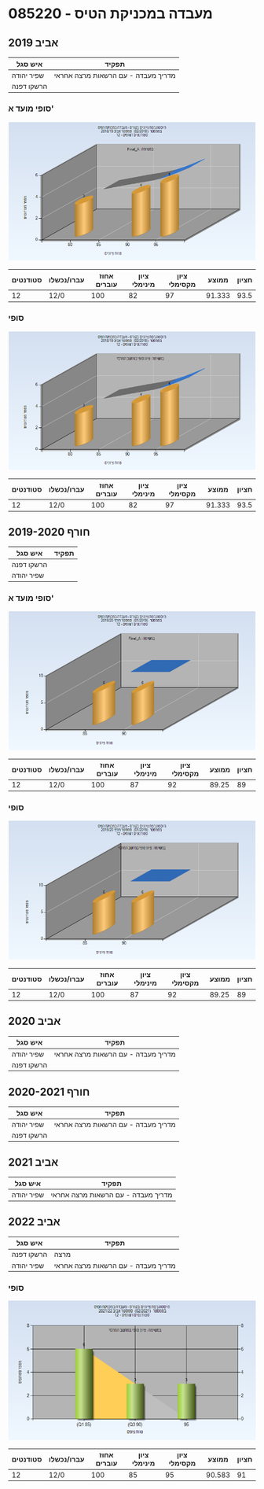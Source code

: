 # 085220 - מעבדה במכניקת הטיס

## אביב 2019

| איש סגל | תפקיד |
| ---- | ---- |
| שפיר יהודה | מדריך מעבדה - עם הרשאות מרצה אחראי |
| הרשקו דפנה |  |

### סופי מועד א'

![201802 Final_A](201802/Final_A.png)

| סטודנטים | עברו/נכשלו | אחוז עוברים | ציון מינימלי | ציון מקסימלי | ממוצע | חציון |
| ---- | ---- | ---- | ---- | ---- | ---- | ---- |
| 12 | 12/0 | 100 | 82 | 97 | 91.333 | 93.5 |

### סופי

![201802 Finals](201802/Finals.png)

| סטודנטים | עברו/נכשלו | אחוז עוברים | ציון מינימלי | ציון מקסימלי | ממוצע | חציון |
| ---- | ---- | ---- | ---- | ---- | ---- | ---- |
| 12 | 12/0 | 100 | 82 | 97 | 91.333 | 93.5 |

## חורף 2019-2020

| איש סגל | תפקיד |
| ---- | ---- |
| הרשקו דפנה |  |
| שפיר יהודה |  |

### סופי מועד א'

![201901 Final_A](201901/Final_A.png)

| סטודנטים | עברו/נכשלו | אחוז עוברים | ציון מינימלי | ציון מקסימלי | ממוצע | חציון |
| ---- | ---- | ---- | ---- | ---- | ---- | ---- |
| 12 | 12/0 | 100 | 87 | 92 | 89.25 | 89 |

### סופי

![201901 Finals](201901/Finals.png)

| סטודנטים | עברו/נכשלו | אחוז עוברים | ציון מינימלי | ציון מקסימלי | ממוצע | חציון |
| ---- | ---- | ---- | ---- | ---- | ---- | ---- |
| 12 | 12/0 | 100 | 87 | 92 | 89.25 | 89 |

## אביב 2020

| איש סגל | תפקיד |
| ---- | ---- |
| שפיר יהודה | מדריך מעבדה - עם הרשאות מרצה אחראי |
| הרשקו דפנה |  |

## חורף 2020-2021

| איש סגל | תפקיד |
| ---- | ---- |
| שפיר יהודה | מדריך מעבדה - עם הרשאות מרצה אחראי |
| הרשקו דפנה |  |

## אביב 2021

| איש סגל | תפקיד |
| ---- | ---- |
| שפיר יהודה | מדריך מעבדה - עם הרשאות מרצה אחראי |

## אביב 2022

| איש סגל | תפקיד |
| ---- | ---- |
| הרשקו דפנה | מרצה |
| שפיר יהודה | מדריך מעבדה - עם הרשאות מרצה אחראי |

### סופי

![202102 Finals](202102/Finals.png)

| סטודנטים | עברו/נכשלו | אחוז עוברים | ציון מינימלי | ציון מקסימלי | ממוצע | חציון |
| ---- | ---- | ---- | ---- | ---- | ---- | ---- |
| 12 | 12/0 | 100 | 85 | 95 | 90.583 | 91 |

